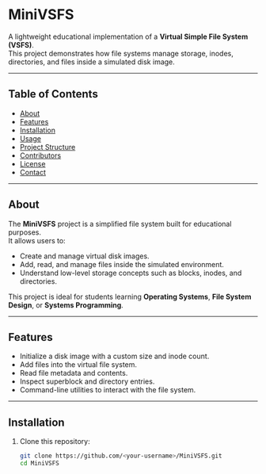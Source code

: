 # MiniVSFS

A lightweight educational implementation of a **Virtual Simple File System (VSFS)**.  
This project demonstrates how file systems manage storage, inodes, directories, and files inside a simulated disk image.

---

## Table of Contents
- [About](#about)
- [Features](#features)
- [Installation](#installation)
- [Usage](#usage)
- [Project Structure](#project-structure)
- [Contributors](#contributors)
- [License](#license)
- [Contact](#contact)

---

## About
The **MiniVSFS** project is a simplified file system built for educational purposes.  
It allows users to:
- Create and manage virtual disk images.
- Add, read, and manage files inside the simulated environment.
- Understand low-level storage concepts such as blocks, inodes, and directories.

This project is ideal for students learning **Operating Systems**, **File System Design**, or **Systems Programming**.

---

## Features
- Initialize a disk image with a custom size and inode count.
- Add files into the virtual file system.
- Read file metadata and contents.
- Inspect superblock and directory entries.
- Command-line utilities to interact with the file system.

---

## Installation
1. Clone this repository:
   ```bash
   git clone https://github.com/<your-username>/MiniVSFS.git
   cd MiniVSFS
